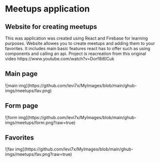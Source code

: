 # Meetups application

## Website for creating meetups

<p>
This was application was created using React and Firebase for learning purposes. Website allowes you to create meetups and adding them to your favorites. It includes main basic features react has to offer such as using components and calling an api.  Project is reacreation from this original video https://www.youtube.com/watch?v=Dorf8i6lCuk
</p>

<h2> Main page </h2>
![main img](https://github.com/levi7x/MyImages/blob/main/ghub-imgs/meetups/fav.png)

<h2> Form page </h2>
![form img](https://github.com/levi7x/MyImages/blob/main/ghub-imgs/meetups/form.png?raw=true)

<h2> Favorites </h2>
![fav img](https://github.com/levi7x/MyImages/blob/main/ghub-imgs/meetups/fav.png?raw=true)
